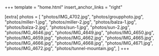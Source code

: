 +++
template = "home.html"
insert_anchor_links = "right"

[extra]
photos = [
  "photos/IMG_4702.jpg",
  "photos/groupphoto.jpg",
  "photos/miller-1.jpg",
  "photos/miller-2.jpg",
  "photos/balza-1.jpg",
  "photos/balza-2.jpg",
  "photos/sun-1.jpg",
  "photos/sun-2.jpg",
  "photos/IMG_4646.jpg",
  "photos/IMG_4649.jpg",
  "photos/IMG_4650.jpg",
  "photos/IMG_4659.jpg",
  "photos/IMG_4662.jpg",
  "photos/IMG_4665.jpg",
  "photos/IMG_4666.jpg",
  "photos/IMG_4668.jpg",
  "photos/IMG_4671.jpg",
  "photos/IMG_4672.jpg",
  "photos/tunnel-mountain.jpg",
]
+++
